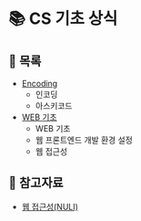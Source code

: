 # 📚 CS 기초 상식


## 📃 목록
- [Encoding](https://github.com/hyejinny97/TIL/blob/master/CS_base/encoding.md)
  - 인코딩
  - 아스키코드
- [WEB 기초](https://github.com/hyejinny97/TIL/blob/master/CS_base/web.md)
  - WEB 기초
  - 웹 프론트엔드 개발 환경 설정
  - 웹 접근성

## 🔎 참고자료
- [웹 접근성(NULI)](https://nax.naver.com/index)